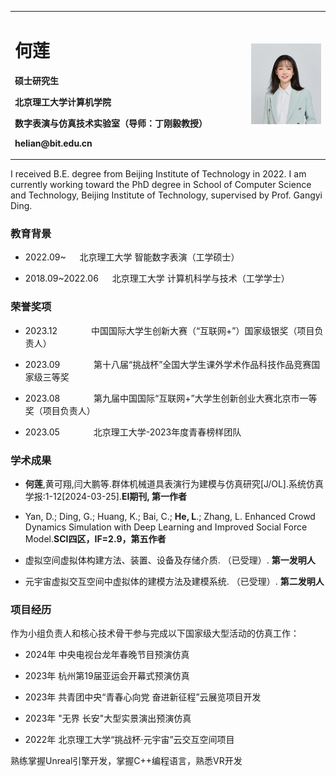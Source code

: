 

<table border="0">
  <tr>
    <td width="75%">
      <h1>何莲</h1>
      <p><b>硕士研究生</b></p>
      <p><b>北京理工大学计算机学院</b></p>
      <p><b>数字表演与仿真技术实验室（导师：丁刚毅教授）</b></p>
      <p><b>helian@bit.edu.cn</b></p>
    </td>
    <td width="25%">
      <img src="figs/HeL.jpg" width="100%">   
    </td>
  </tr>
</table>




I received B.E. degree from  Beijing Institute of Technology in 2022. I am currently working toward the PhD degree in School of Computer Science and Technology, Beijing Institute of Technology, supervised by Prof. Gangyi Ding. 

### 教育背景
  - 2022.09~ &emsp; 北京理工大学 智能数字表演（工学硕士）
  
  - 2018.09~2022.06 &emsp; 北京理工大学 计算机科学与技术（工学学士）


### 荣誉奖项
  - 2023.12 &emsp; &emsp; &emsp;中国国际大学生创新大赛（“互联网+”）国家级银奖（项目负责人）
    
  - 2023.09 &emsp; &emsp; &emsp;第十八届“挑战杯”全国大学生课外学术作品科技作品竞赛国家级三等奖

  - 2023.08 &emsp; &emsp; &emsp;第九届中国国际“互联网+”大学生创新创业大赛北京市一等奖（项目负责人）
  
  - 2023.05 &emsp; &emsp; &emsp;北京理工大学-2023年度青春榜样团队


### 学术成果
  - **何莲**,黄可翔,闫大鹏等.群体机械道具表演行为建模与仿真研究[J/OL].系统仿真学报:1-12[2024-03-25].**EI期刊, 第一作者**
    
  - Yan, D.; Ding, G.; Huang, K.; Bai, C.; **He, L**.; Zhang, L. Enhanced Crowd Dynamics Simulation with Deep Learning and Improved Social Force Model.**SCI四区，IF=2.9，第五作者**
  
  - 虚拟空间虚拟体构建方法、装置、设备及存储介质. （已受理）. **第一发明人**
  
  - 元宇宙虚拟交互空间中虚拟体的建模方法及建模系统. （已受理）. **第二发明人**


### 项目经历
作为小组负责人和核心技术骨干参与完成以下国家级大型活动的仿真工作：
  - 2024年 中央电视台龙年春晚节目预演仿真
 
  - 2023年 杭州第19届亚运会开幕式预演仿真

  - 2023年 共青团中央“青春心向党 奋进新征程”云展览项目开发

  - 2023年 "无界 长安"大型实景演出预演仿真
 
  - 2022年 北京理工大学“挑战杯·元宇宙”云交互空间项目
 

熟练掌握Unreal引擎开发，掌握C++编程语言，熟悉VR开发
